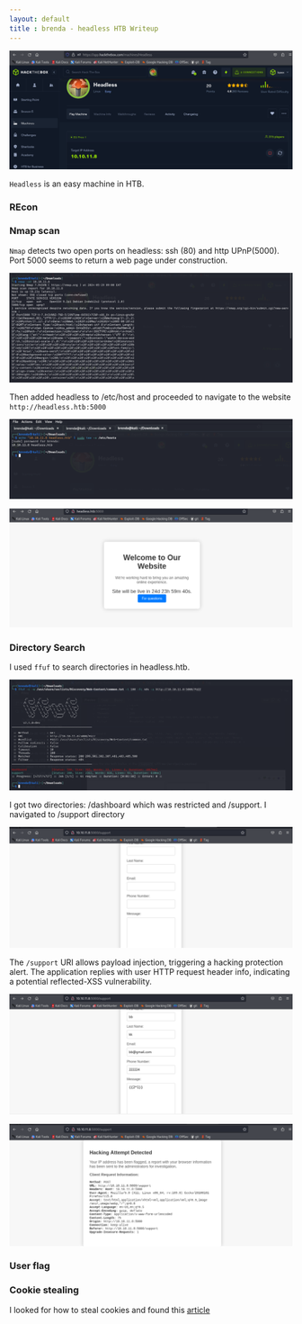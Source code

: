 ```yaml
---
layout: default
title : brenda - headless HTB Writeup
---
```



![image](https://raw.githubusercontent.com/brenda87/brenda87.github.io/main/assets/images/headless/Screenshot%20(118).png)

`Headless` is an easy machine in HTB.

### REcon
### Nmap scan
`Nmap` detects two open ports on headless: ssh (80) and http UPnP(5000). Port 5000  seems to return a web page under construction.

![image](https://raw.githubusercontent.com/brenda87/brenda87.github.io/main/assets/images/headless/Screenshot%20(121).png)

Then added headless to /etc/host and proceeded to navigate to the website `http://headless.htb:5000`

![image](https://raw.githubusercontent.com/brenda87/brenda87.github.io/main/assets/images/headless/Screenshot%20(122).png)

![image](https://raw.githubusercontent.com/brenda87/brenda87.github.io/main/assets/images/headless/Screenshot%20(150).png)

### Directory Search

I used `ffuf` to search directories in headless.htb.

![image](https://raw.githubusercontent.com/brenda87/brenda87.github.io/main/assets/images/headless/Screenshot%20(123).png)

I got two directories: /dashboard which was restricted and /support. I navigated to /support directory

![image](https://raw.githubusercontent.com/brenda87/brenda87.github.io/main/assets/images/headless/Screenshot%20(124).png)

The `/support` URI allows payload injection, triggering a hacking protection alert. The application replies with user HTTP request header info, indicating a potential reflected-XSS vulnerability.

![image](https://raw.githubusercontent.com/brenda87/brenda87.github.io/main/assets/images/headless/Screenshot%20(125).png)

![image](https://raw.githubusercontent.com/brenda87/brenda87.github.io/main/assets/images/headless/Screenshot%20(126).png)

### User flag

### Cookie stealing
I looked for how to steal cookies and found this [article](https://pswalia2u.medium.com/exploiting-xss-stealing-cookies-csrf-2325ec03136e)












